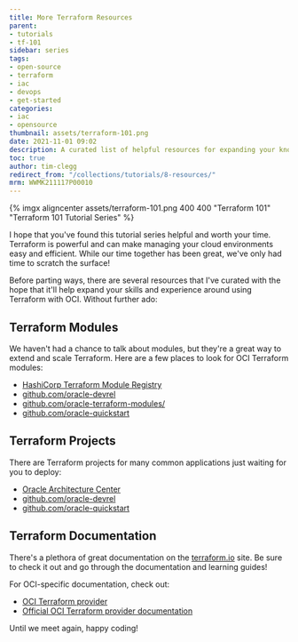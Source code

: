 ```yaml
---
title: More Terraform Resources
parent:
- tutorials
- tf-101
sidebar: series
tags:
- open-source
- terraform
- iac
- devops
- get-started
categories:
- iac
- opensource
thumbnail: assets/terraform-101.png
date: 2021-11-01 09:02
description: A curated list of helpful resources for expanding your knowledge of Terraform.
toc: true
author: tim-clegg
redirect_from: "/collections/tutorials/8-resources/"
mrm: WWMK211117P00010
---
```


{% imgx aligncenter assets/terraform-101.png 400 400 "Terraform 101" "Terraform 101 Tutorial Series" %}

I hope that you've found this tutorial series helpful and worth your time.  Terraform is powerful and can make managing your cloud environments easy and efficient.  While our time together has been great, we've only had time to scratch the surface!

Before parting ways, there are several resources that I've curated with the hope that it'll help expand your skills and experience around using Terraform with OCI.  Without further ado:

## Terraform Modules

We haven't had a chance to talk about modules, but they're a great way to extend and scale Terraform.  Here are a few places to look for OCI Terraform modules:

* [HashiCorp Terraform Module Registry](https://registry.terraform.io/browse/modules?provider=oci)
* [github.com/oracle-devrel](https://github.com/oracle-devrel)
* [github.com/oracle-terraform-modules/](https://github.com/oracle-terraform-modules/)
* [github.com/oracle-quickstart](https://github.com/oracle-quickstart)

## Terraform Projects

There are Terraform projects for many common applications just waiting for you to deploy:

* [Oracle Architecture Center](https://www.oracle.com/cloud/architecture-center/)
* [github.com/oracle-devrel](https://github.com/oracle-devrel)
* [github.com/oracle-quickstart](https://github.com/oracle-quickstart)

## Terraform Documentation

There's a plethora of great documentation on the [terraform.io](https://terraform.io) site.  Be sure to check it out and go through the documentation and learning guides!

For OCI-specific documentation, check out:

* [OCI Terraform provider](https://registry.terraform.io/providers/hashicorp/oci/latest/docs)
* [Official OCI Terraform provider documentation](https://docs.oracle.com/en-us/iaas/Content/API/SDKDocs/terraform.htm)

Until we meet again, happy coding!
